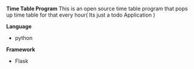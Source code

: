 **Time Table Program**
This is an open source time table program that pops up time table for that every hour( Its just a todo Application )


**Language**
- python 

**Framework**
- Flask
